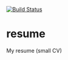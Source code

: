 [![Build Status](https://travis-ci.org/fleith/resume.svg?branch=master)](https://travis-ci.org/fleith/resume)
# resume
My resume (small CV)
